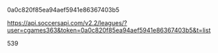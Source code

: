 0a0c820f85ea94aef5941e86367403b5

https://api.soccersapi.com/v2.2/leagues/?user=cgames363&token=0a0c820f85ea94aef5941e86367403b5&t=list


539
